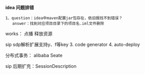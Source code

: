 **idea 问题排错**

```
1、question：idea中maven配置jar包存在，依旧报找不到错误？
   answer：找到对应项目目录下的项目名.iml文件删除
```

works：
点播 释放资源

sip sdp解析扩展支持y、f等key
3. code generator
4. auto-deploy

分布式事务： alibaba Seate

sip 后期扩充：SessionDescription
